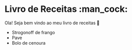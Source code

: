 # Livro de Receitas :man_cock:

Ola! Seja bem vindo ao meu livro de receitas :wave:
 - Strogonoff de frango
 - Pave
 - Bolo de cenoura
